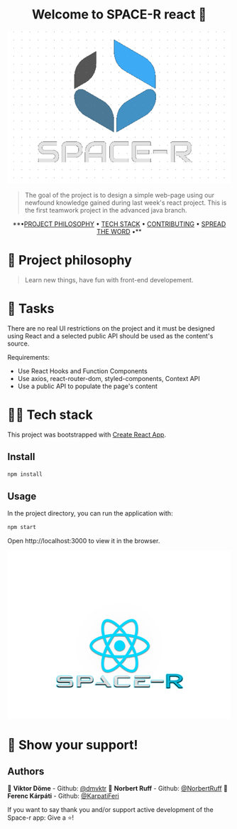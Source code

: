 <h1 align="center">Welcome to SPACE-R react 👋</h1> 

<div align="center"> 
  
  ![spacerlogo](https://github.com/dmvktr/space-r-react/blob/development/src/static/img/logo/logo_lightblue_transparent.png) 

</div>

> The goal of the project is to design a simple web-page using our newfound knowledge gained during last week's react project. This is the first teamwork project in the advanced java branch.

<div align="center">

\*\*•[PROJECT PHILOSOPHY](https://github.com/dmvktr/space-r-react/#-project-philosophy) •
[TECH STACK](https://github.com/dmvktr/space-r-react/#-tech-stack) •
[CONTRIBUTING](https://github.com/dmvktr/space-r-react/#-contributing) •
[SPREAD THE WORD](https://github.com/dmvktr/space-r-react/#-spread-the-word) •\*\*

</div>


# 🧐 Project philosophy


> Learn new things, have fun with front-end developement.

# 📒 Tasks


There are no real UI restrictions on the project and it must be designed using React and a selected public API should be used as the content's source.


Requirements:

- Use React Hooks and Function Components
- Use axios, react-router-dom, styled-components, Context API
- Use a public API to populate the page's content

# 👨‍💻 Tech stack

This project was bootstrapped with [Create React App](https://github.com/facebook/create-react-app).

## Install

```sh
npm install
```

## Usage

In the project directory, you can run the application with:

```sh
npm start
```

Open http://localhost:3000 to view it in the browser.
<div align="center"> 
  
![spacerlogo](https://github.com/dmvktr/space-r-react/blob/development/src/static/img/logo/Spacer-Logo.png) 
</div>

# 🌟 Show your support!

## Authors
👤 **Viktor Döme** - Github: [@dmvktr](https://github.com/dmvktr)
👤 **Norbert Ruff** - Github: [@NorbertRuff](https://github.com/NorbertRuff)
👤 **Ferenc Kárpáti** - Github: [@KarpatiFeri](https://github.com/KarpatiFeri)



If you want to say thank you and/or support active development of the Space-r app:
Give a ⭐️!


